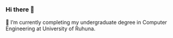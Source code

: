 ### Hi there 👋



🌱 I’m currently completing my undergraduate degree in Computer Engineering at University of Ruhuna.

